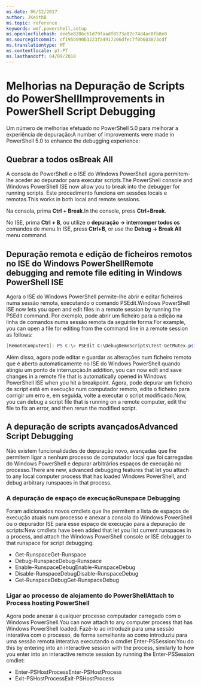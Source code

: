 ```yaml
---
ms.date: 06/12/2017
author: JKeithB
ms.topic: reference
keywords: wmf,powershell,setup
ms.openlocfilehash: dee5e8206c61d79faadf8573a82c74d4ac0fb8e0
ms.sourcegitcommit: cf195b090b3223fa4917206dfec7f0b603873cdf
ms.translationtype: MT
ms.contentlocale: pt-PT
ms.lasthandoff: 04/09/2018
---
```

# <a name="improvements-in-powershell-script-debugging"></a><span data-ttu-id="1a8c6-102">Melhorias na Depuração de Scripts do PowerShell</span><span class="sxs-lookup"><span data-stu-id="1a8c6-102">Improvements in PowerShell Script Debugging</span></span>

<span data-ttu-id="1a8c6-103">Um número de melhorias efetuado no PowerShell 5.0 para melhorar a experiência de depuração:</span><span class="sxs-lookup"><span data-stu-id="1a8c6-103">A number of improvements were made in PowerShell 5.0 to enhance the debugging experience:</span></span>

## <a name="break-all"></a><span data-ttu-id="1a8c6-104">Quebrar a todos os</span><span class="sxs-lookup"><span data-stu-id="1a8c6-104">Break All</span></span>

<span data-ttu-id="1a8c6-105">A consola do PowerShell e o ISE do Windows PowerShell agora permitem-lhe aceder ao depurador para executar scripts.</span><span class="sxs-lookup"><span data-stu-id="1a8c6-105">The PowerShell console and Windows PowerShell ISE now allow you to break into the debugger for running scripts.</span></span> <span data-ttu-id="1a8c6-106">Este procedimento funciona em sessões locais e remotas.</span><span class="sxs-lookup"><span data-stu-id="1a8c6-106">This works in both local and remote sessions.</span></span>

<span data-ttu-id="1a8c6-107">Na consola, prima **Ctrl + Break**.</span><span class="sxs-lookup"><span data-stu-id="1a8c6-107">In the console, press **Ctrl+Break**.</span></span>

<span data-ttu-id="1a8c6-108">No ISE, prima **Ctrl + B**, ou utilize o **depuração -> interromper todos os** comandos de menu.</span><span class="sxs-lookup"><span data-stu-id="1a8c6-108">In ISE, press **Ctrl+B**, or use the **Debug -> Break All** menu command.</span></span>

## <a name="remote-debugging-and-remote-file-editing-in-windows-powershell-ise"></a><span data-ttu-id="1a8c6-109">Depuração remota e edição de ficheiros remotos no ISE do Windows PowerShell</span><span class="sxs-lookup"><span data-stu-id="1a8c6-109">Remote debugging and remote file editing in Windows PowerShell ISE</span></span>

<span data-ttu-id="1a8c6-110">Agora o ISE do Windows PowerShell permite-lhe abrir e editar ficheiros numa sessão remota, executando o comando PSEdit.</span><span class="sxs-lookup"><span data-stu-id="1a8c6-110">Windows PowerShell ISE now lets you open and edit files in a remote session by running the PSEdit command.</span></span>
<span data-ttu-id="1a8c6-111">Por exemplo, pode abrir um ficheiro para a edição na linha de comandos numa sessão remota da seguinte forma:</span><span class="sxs-lookup"><span data-stu-id="1a8c6-111">For example, you can open a file for editing from the command line in a remote session as follows:</span></span>

```powershell
[RemoteComputer1]: PS C:\> PSEdit C:\DebugDemoScripts\Test-GetMutex.ps1
```

<span data-ttu-id="1a8c6-112">Além disso, agora pode editar e guardar as alterações num ficheiro remoto que é aberto automaticamente no ISE do Windows PowerShell quando atingiu um ponto de interrupção.</span><span class="sxs-lookup"><span data-stu-id="1a8c6-112">In addition, you can now edit and save changes in a remote file that is automatically opened in Windows PowerShell ISE when you hit a breakpoint.</span></span>
<span data-ttu-id="1a8c6-113">Agora, pode depurar um ficheiro de script está em execução num computador remoto, edite o ficheiro para corrigir um erro e, em seguida, volte a executar o script modificado.</span><span class="sxs-lookup"><span data-stu-id="1a8c6-113">Now, you can debug a script file that is running on a remote computer, edit the file to fix an error, and then rerun the modified script.</span></span>

## <a name="advanced-script-debugging"></a><span data-ttu-id="1a8c6-114">A depuração de scripts avançados</span><span class="sxs-lookup"><span data-stu-id="1a8c6-114">Advanced Script Debugging</span></span>

<span data-ttu-id="1a8c6-115">Não existem funcionalidades de depuração novo, avançadas que lhe permitem ligar a nenhum processo de computador local que foi carregadas do Windows PowerShell e depurar arbitrários espaços de execução no processo.</span><span class="sxs-lookup"><span data-stu-id="1a8c6-115">There are new, advanced debugging features that let you attach to any local computer process that has loaded Windows PowerShell, and debug arbitrary runspaces in that process.</span></span>

### <a name="runspace-debugging"></a><span data-ttu-id="1a8c6-116">A depuração de espaço de execução</span><span class="sxs-lookup"><span data-stu-id="1a8c6-116">Runspace Debugging</span></span>

<span data-ttu-id="1a8c6-117">Foram adicionados novos cmdlets que lhe permitem a lista de espaços de execução atuais num processo e anexar a consola do Windows PowerShell ou o depurador ISE para esse espaço de execução para a depuração de scripts:</span><span class="sxs-lookup"><span data-stu-id="1a8c6-117">New cmdlets have been added that let you list current runspaces in a process, and attach the Windows PowerShell console or ISE debugger to that runspace for script debugging:</span></span>

-   <span data-ttu-id="1a8c6-118">Get-Runspace</span><span class="sxs-lookup"><span data-stu-id="1a8c6-118">Get-Runspace</span></span>
-   <span data-ttu-id="1a8c6-119">Debug-Runspace</span><span class="sxs-lookup"><span data-stu-id="1a8c6-119">Debug-Runspace</span></span>
-   <span data-ttu-id="1a8c6-120">Enable-RunspaceDebug</span><span class="sxs-lookup"><span data-stu-id="1a8c6-120">Enable-RunspaceDebug</span></span>
-   <span data-ttu-id="1a8c6-121">Disable-RunspaceDebug</span><span class="sxs-lookup"><span data-stu-id="1a8c6-121">Disable-RunspaceDebug</span></span>
-   <span data-ttu-id="1a8c6-122">Get-RunspaceDebug</span><span class="sxs-lookup"><span data-stu-id="1a8c6-122">Get-RunspaceDebug</span></span>

### <a name="attach-to-process-hosting-powershell"></a><span data-ttu-id="1a8c6-123">Ligar ao processo de alojamento do PowerShell</span><span class="sxs-lookup"><span data-stu-id="1a8c6-123">Attach to Process hosting PowerShell</span></span>

<span data-ttu-id="1a8c6-124">Agora pode anexar à qualquer processo computador carregado com o Windows PowerShell.</span><span class="sxs-lookup"><span data-stu-id="1a8c6-124">You can now attach to any computer process that has Windows PowerShell loaded.</span></span> <span data-ttu-id="1a8c6-125">Fazê-lo ao introduzir para uma sessão interativa com o processo, de forma semelhante ao como introduziu para uma sessão remota interativa executando o cmdlet Enter-PSSession:</span><span class="sxs-lookup"><span data-stu-id="1a8c6-125">You do this by entering into an interactive session with the process, similarly to how you enter into an interactive remote session by running the Enter-PSSession cmdlet:</span></span>

-   <span data-ttu-id="1a8c6-126">Enter-PSHostProcess</span><span class="sxs-lookup"><span data-stu-id="1a8c6-126">Enter-PSHostProcess</span></span>
-   <span data-ttu-id="1a8c6-127">Exit-PSHostProcess</span><span class="sxs-lookup"><span data-stu-id="1a8c6-127">Exit-PSHostProcess</span></span>